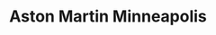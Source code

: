 ---
title: "Aston Martin Minneapolis"
url: /golden-valley/aston-martin-minneapolis/
shop: Autohaus
---